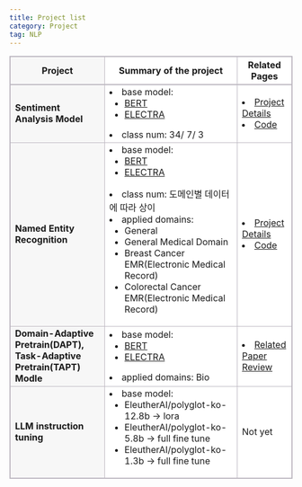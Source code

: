 ```yaml
---
title: Project list
category: Project
tag: NLP
---
```


<html>
  <head>
    <style type="text/css">
      .line{border-bottom: 1px solid #BDB8C1;}
      .line2{border-bottom: 2px solid #BDB8C1;}
      .line3{border-bottom: 1px solid #BDB8C1; background-color: #F7F7F7;}
      .line4{border-bottom: 2px solid #BDB8C1; background-color: #F7F7F7;}
      table, th, td {
         border:1px solid #BDB8C1;
         background-color: #FFFFFF;
       }
    </style>
   </head>
   <body>
     <table style="border-collapse:collapse">
       <tr>
         <th class="line4" bgcolor="#F8F7F9">Project</th>
         <th class="line2">Summary of the project</th><th class="line2">Related Pages</th>
       </tr>
       <tr>
         <td class="line3"><strong>Sentiment Analysis Model</strong></td>
         <td class="line">
           <li>base model: 
             <ul>
               <li><a href="https://finddme.github.io/natural%20language%20processing/2019/11/22/Bert/">BERT</a></li>
               <li><a href="https://finddme.github.io/natural%20language%20processing/2022/11/30/LMsummary/#electra--efficiently-learning-an-encoder-that-classifies-token-replacements-accurately">ELECTRA</a></li>
             </ul>
           </li>
           <li>class num: 34/ 7/ 3</li>
         </td>
         <td class="line">
           <li><a href="https://finddme.github.io/development/2022/09/25/SentimentAnalysis/">Project Details</a></li>
           <li><a href="https://github.com/finddme/Sentiment_analysis">Code</a></li>
         </td>
       </tr>
       <tr>
         <td class="line3"><strong>Named Entity Recognition</strong></td>
         <td class="line">
           <li>base model: 
             <ul>
               <li><a href="https://finddme.github.io/natural%20language%20processing/2019/11/22/Bert/">BERT</a></li>
               <li><a href="https://finddme.github.io/natural%20language%20processing/2022/11/30/LMsummary/#electra--efficiently-learning-an-encoder-that-classifies-token-replacements-accurately">ELECTRA</a></li>
             </ul>
           </li>
           <li>class num: 도메인별 데이터에 따라 상이</li>
           <li>applied domains:
             <ul>
               <li>General</li>
               <li>General Medical Domain</li>
               <li>Breast Cancer EMR(Electronic Medical Record)</li>
               <li>Colorectal Cancer EMR(Electronic Medical Record)</li>
             </ul>
           </li>
         </td>
         <td class="line">
           <li><a href="https://finddme.github.io/development/2022/09/24/NER/">Project Details</a></li>
           <li><a href="https://github.com/finddme/NER_electra">Code</a></li>
         </td>
       </tr>
       <tr>
         <td class="line3"><strong>Domain-Adaptive Pretrain(DAPT),<br> Task-Adaptive Pretrain(TAPT) Modle</strong></td>
         <td class="line">
           <li>base model: 
             <ul>
               <li><a href="https://finddme.github.io/natural%20language%20processing/2019/11/22/Bert/">BERT</a></li>
               <li><a href="https://finddme.github.io/natural%20language%20processing/2022/11/30/LMsummary/#electra--efficiently-learning-an-encoder-that-classifies-token-replacements-accurately">ELECTRA</a></li>
             </ul>
           </li>
           <li>applied domains: Bio</li>
         </td>
         <td class="line">
           <li><a href="https://finddme.github.io/natural%20language%20processing/2022/11/29/DAPT/">Related Paper Review</a></li>
         </td>
       </tr>
       <tr>
         <td class="line3"><strong>LLM instruction tuning</strong></td>
         <td class="line">
           <li>base model:
             <ul>
               <li>EleutherAI/polyglot-ko-12.8b → lora</li>
               <li>EleutherAI/polyglot-ko-5.8b → full fine tune</li>
               <li>EleutherAI/polyglot-ko-1.3b → full fine tune</li>
             </ul>
           </li>
         </td>
         <td class="line">Not yet</td>
       </tr>
   </table>
 </body>
</html>




